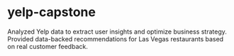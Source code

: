 # yelp-capstone
Analyzed Yelp data to extract user insights and optimize business strategy. Provided data-backed recommendations for Las Vegas restaurants based on real customer feedback.
